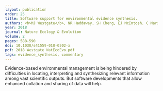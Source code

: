 ```yaml
---
layout: publication
order: 25
title: Software support for environmental evidence synthesis.
authors: <b>MJ Westgate</b>, NR Haddaway, SH Cheng, EJ McIntosh, C Marshall & DB Lindenmayer
year: 2018
journal: Nature Ecology & Evolution
volume: 2
pages: 588-590
doi: 10.1038/s41559-018-0502-x
pdf: 2018_Westgate_NatEcoEvo.pdf
tags: evidence_synthesis, commentary
---
```

Evidence-based environmental management is being hindered by difficulties in locating, interpreting and synthesizing relevant information among vast scientific outputs. But software developments that allow enhanced collation and sharing of data will help.